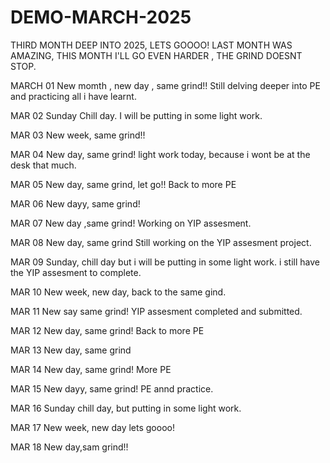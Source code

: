 # DEMO-MARCH-2025
THIRD MONTH DEEP INTO 2025, LETS GOOOO!
LAST MONTH WAS AMAZING, THIS MONTH I'LL GO EVEN HARDER , THE GRIND DOESNT STOP.

MARCH 01
New momth , new day , same grind!!
Still delving deeper into PE and practicing all i have learnt.

MAR 02
Sunday Chill day.
I will be putting in some light work.

MAR 03
New week, same grind!!

MAR 04
New day, same grind!
light work today, because i wont be at the desk that much.

MAR 05
New day, same grind, let go!!
Back to more PE

MAR 06
New dayy, same grind!

MAR 07
New day ,same grind!
Working on YIP assesment.

MAR 08
New day, same grind
Still working on the YIP assesment project.

MAR 09
Sunday, chill day but i will be putting in some light work.
i still have the YIP assesment to complete.

MAR 10
New week, new day, back to the same gind.

MAR 11
New say same grind!
YIP assesment completed and submitted.

MAR 12
New day, same grind!
Back to more PE

MAR 13
New day, same grind

MAR 14
New day, same grind!
More PE

MAR 15
New dayy, same grind!
PE annd practice.

MAR 16
Sunday chill day, but putting in some light work.

MAR 17
New week, new day lets goooo!

MAR 18
New day,sam grind!!
